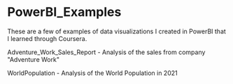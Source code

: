 # PowerBI_Examples

These are a few of examples of data visualizations I created in PowerBI that I learned through Coursera.

Adventure_Work_Sales_Report - Analysis of the sales from company "Adventure Work"

WorldPopulation - Analysis of the World Population in 2021

